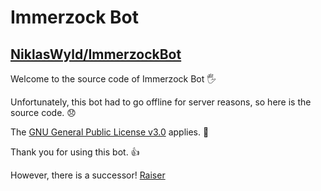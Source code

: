 # Immerzock Bot
## [NiklasWyld/ImmerzockBot]

[NiklasWyld/ImmerzockBot]: https://github.com/NiklasWyld/ImmerzockBot/

Welcome to the source code of Immerzock Bot 🖐

Unfortunately, this bot had to go offline for server reasons, so here is the source code. 😞

The [GNU General Public License v3.0] applies. 🧾

Thank you for using this bot. 👍

However, there is a successor! [Raiser] 

[GNU General Public License v3.0]: https://github.com/NiklasWyld/ImmerzockBot/blob/master/LICENSE
[Raiser]: https://discord.com/oauth2/authorize?client_id=912784620800585830&permissions=8&scope=bot%20applications.commands
